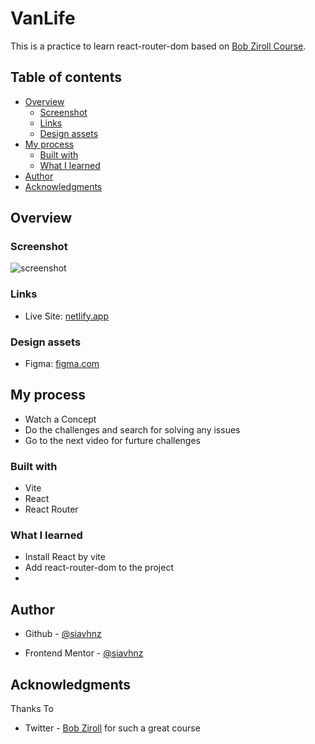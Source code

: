# VanLife

This is a practice to learn react-router-dom based on [Bob Ziroll Course](https://scrimba.com/learn/reactrouter6).

## Table of contents

- [Overview](#overview)
  - [Screenshot](#screenshot)
  - [Links](#links)
  - [Design assets](#design-assets)
- [My process](#my-process)
  - [Built with](#built-with)
  - [What I learned](#what-i-learned)
- [Author](#author)
- [Acknowledgments](#acknowledgments)

## Overview

### Screenshot

![screenshot](./screenshot/screenshot.png)
 
### Links

- Live Site: [netlify.app](https://must-edit-this-url.netlify.app)

### Design assets

- Figma: [figma.com](https://www.figma.com/file/igDA2NiMDhoaIIAqm5EnTq/%23VanLife?node-id=0-1)

## My process
- Watch a Concept
- Do the challenges and search for solving any issues
- Go to the next video for furture challenges

### Built with
  - Vite
  - React
  - React Router


### What I learned
 - Install React by vite
 - Add react-router-dom to the project
 - 

## Author

- Github - [@siavhnz](https://www.github.com/siavhnz)

- Frontend Mentor - [@siavhnz](https://www.frontendmentor.io/profile/siavhnz)

## Acknowledgments

Thanks To

- Twitter - [Bob Ziroll](https://www.twiter.com/bobziroll) for such a great course


